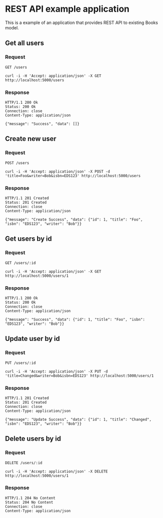 # REST API example application

This is a example of an application that provides REST
API to existing Books model.

## Get all users
### Request
`GET /users`

    curl -i -H 'Accept: application/json' -X GET http://localhost:5000/users

### Response

    HTTP/1.1 200 Ok
    Status: 200 Ok
    Connection: close
    Content-Type: application/json

    {"message": "Success", "data": []}


## Create new user
### Request
`POST /users`

    curl -i -H 'Accept: application/json' -X POST -d 'title=Foo&writer=Bob&isbn=EDS123' http://localhost:5000/users

### Response
    HTTP/1.1 201 Created
    Status: 201 Created
    Connection: close
    Content-Type: application/json

    {"message": "Create Success", "data": {"id": 1, "title": "Foo", "isbn": "EDS123", "writer": "Bob"}}

## Get users by id
### Request
`GET /users/:id`

    curl -i -H 'Accept: application/json' -X GET http://localhost:5000/users/1

### Response

    HTTP/1.1 200 Ok
    Status: 200 Ok
    Connection: close
    Content-Type: application/json

    {"message": "Success", "data": {"id": 1, "title": "Foo", "isbn": "EDS123", "writer": "Bob"}}

## Update user by id
### Request
`PUT /users/:id`

    curl -i -H 'Accept: application/json' -X PUT -d 'title=Changed&writer=Bob&isbn=EDS123' http://localhost:5000/users/1

### Response
    HTTP/1.1 201 Created
    Status: 201 Created
    Connection: close
    Content-Type: application/json

    {"message": "Update Success", "data": {"id": 1, "title": "Changed", "isbn": "EDS123", "writer": "Bob"}}

## Delete users by id
### Request
`DELETE /users/:id`

    curl -i -H 'Accept: application/json' -X DELETE http://localhost:5000/users/1

### Response

    HTTP/1.1 204 No Content
    Status: 204 No Content
    Connection: close
    Content-Type: application/json

